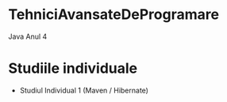 # TehniciAvansateDeProgramare
Java Anul 4

# Studiile individuale
 - Studiul Individual 1 (Maven / Hibernate)

